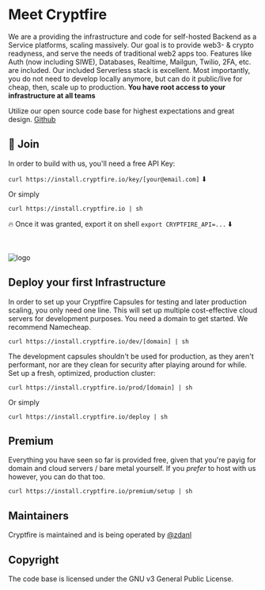 # Meet Cryptfire

We are a providing the infrastructure and code for self-hosted Backend as a Service platforms, scaling massively. Our goal is to provide web3- & crypto readyness, and serve the needs of traditional web2 apps too. 
Features like Auth (now including SIWE), Databases, Realtime, Mailgun, Twilio, 2FA, etc. are included. Our included Serverless stack is excellent. Most importantly, you do not need to develop locally anymore, but can do it public/live for cheap, then, scale up to production. __You have root access to your infrastructure at all teams__

Utilize our open source code base for highest expectations and great design. [Github](https://github.com/cryptfire/cryptfire)

## 🚀 Join

In order to build with us, you'll need a free API Key:

`curl https://install.cryptfire.io/key/[your@email.com]` ⬇

Or simply

`curl https://install.cryptfire.io | sh` 

 🔥 Once it was granted, export it on shell
`export CRYPTFIRE_API=...` ⬇️

<br />

![logo](https://github.com/cryptfire/.github/assets/114028070/f3f3cdb9-268d-478a-b716-c232446ed5e1)

## Deploy your first Infrastructure

In order to set up your Cryptfire Capsules for testing and later production scaling, you only need one line.
This will set up multiple cost-effective cloud servers for development purposes. You need a domain to get started.
We recommend Namecheap.

```
curl https://install.cryptfire.io/dev/[domain] | sh
```

The development capsules shouldn't be used for production, as they aren't performant, nor are they clean for security
after playing around for while. Set up a fresh, optimized, production cluster:


```
curl https://install.cryptfire.io/prod/[domain] | sh
```

Or simply

```
curl https://install.cryptfire.io/deploy | sh
```

## Premium

Everything you have seen so far is provided free, given that you're payig for domain and cloud servers / bare metal yourself.
If you *prefer* to host with us however, you can do that too.

```
curl https://install.cryptfire.io/premium/setup | sh
```

## Maintainers

Cryptfire is maintained and is being operated by [@zdanl](https://github.com/zdanl)

## Copyright

The code base is licensed under the GNU v3 General Public License.
